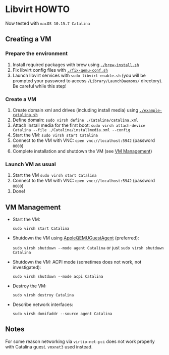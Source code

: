 # Libvirt HOWTO

Now tested with `macOS 10.15.7 Catalina`

## Creating a VM

### Prepare the environment

1. Install required packages with brew using [`./brew-install.sh`](brew-install.sh)
2. Fix libvirt config files with [`./fix-qemu-conf.sh`](fix-qemu-conf.sh)
3. Launch libvirt services with `sudo libvirt-enable.sh` (you will be prompted your password to
   access `/Library/LaunchDaemons/` directory). Be careful while this step!

### Create a VM
1. Create domain xml and drives (including install media) using [`./example-catalina.sh`](example-catalina.sh)
2. Define domain: `sudo virsh define ./Catalina/catalina.xml`
3. Attach install media for the first
   boot: `sudo virsh attach-device Catalina --file ./Catalina/installmedia.xml --config`
4. Start the VM: `sudo virsh start Catalina`
5. Connect to the VM with VNC: `open vnc://localhost:5942` (password `0000`)
6. Complete installation and shutdown the VM (see [VM Management](#vm-management))

### Launch VM as usual 
1. Start the VM `sudo virsh start Catalina`
2. Connect to the VM with VNC: `open vnc://localhost:5942` (password `0000`)
3. Done!

## VM Management

- Start the VM:

  `sudo virsh start Catalina`

- Shutdown the VM using [AppleQEMUGuestAgent](../AppleQEMUGuestAgent) (preferred):

  `sudo virsh shutdown --mode agent Catalina` or just `sudo virsh shutdown Catalina`

- Shutdown the VM: ACPI mode (sometimes does not work, not investigated):

  `sudo virsh shutdown --mode acpi Catalina`

- Destroy the VM:

  `sudo virsh destroy Catalina`

- Describe network interfaces:

  `sudo virsh domifaddr --source agent Catalina`

## Notes

For some reason networking via `virtio-net-pci` does not work properly with Catalina guest.
`vmxnet3` used instead.